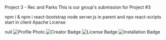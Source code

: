 Project 3 - Rec and Parks
This is our group's submission for Project #3

npm i & npm i react-bootstrap
node server.js in parent and npx react-scripts start in client
Apache License



null
![Profile Photo](https://avatars0.githubusercontent.com/u/46634216?v=4)
![Creator Badge](https://img.shields.io/static/v1?label=Creator&message=TedBelanoff&color=lightgrey)
![License Badge](https://img.shields.io/static/v1?label=License&message=Apache%20License&color=yellow)
![Installation Badge](https://img.shields.io/static/v1?label=Install&message=npm%20i%20&%20npm%20i%20react-bootstrap&color=brightgreen)
